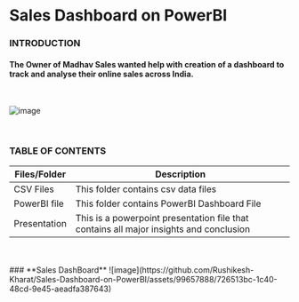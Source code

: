 # Sales Dashboard on PowerBI

### **INTRODUCTION**

#### The Owner of Madhav Sales wanted help with creation of a dashboard to track and analyse their online sales across India.


<br /> 

![image](https://github.com/Rushikesh-Kharat/Covid19-India-Exploratory-Data-Analysis/assets/99657888/0779a54a-f3e0-4548-8e96-8da8558b7578)

<br />

### **TABLE OF CONTENTS**

| Files/Folder | Description |
| -----------  | ----------- |
| CSV Files       | This folder contains csv data files          |
| PowerBI file | This folder contains PowerBI Dashboard File   |
| Presentation | This is a powerpoint presentation file that contains all major insights and conclusion |


<br />

 <br />
### **Sales DashBoard** 
 ![image](https://github.com/Rushikesh-Kharat/Sales-Dashboard-on-PowerBI/assets/99657888/726513bc-1c40-48cd-9e45-aeadfa387643)
